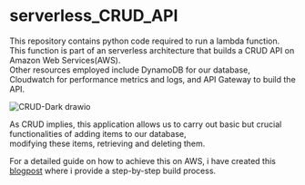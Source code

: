 # serverless_CRUD_API  

This repository contains python code required to run a lambda function. This function is part of an serverless architecture that builds a CRUD API on Amazon Web Services(AWS).  
Other resources employed include DynamoDB for our database, Cloudwatch for performance metrics and logs, and API Gateway to build the API.  

![CRUD-Dark drawio](https://github.com/Lily-G1/serverless_CRUD_API/assets/104821662/c6c3838d-7fe9-4f41-85ad-44e91a26a882)  

As CRUD implies, this application allows us to carry out basic but crucial functionalities of adding items to our database,  
modifying these items, retrieving and deleting them.  

For a detailed guide on how to achieve this on AWS, i have created this [blogpost](https://liliangaladima.hashnode.dev/build-a-serverless-crud-api-with-aws) where i provide a step-by-step build process.

